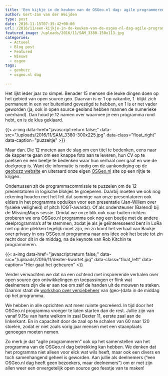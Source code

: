 ```yaml
---
title: 'Een kijkje in de keuken van de OSGeo.nl dag: agile programmeren'
author: Gert-Jan van der Weijden
type: post
date: 2016-11-15T07:35:42+00:00
url: /2016/11/een-kijkje-in-de-keuken-van-de-osgeo-nl-dag-agile-programmeren/
featured_image: /uploads/2016/11/SAM_3380-150x113.jpg
categories:
  - Actueel
  - Blog post
  - Featured
  - Nieuws
  - osgeo
tags:
  - geobuzz
  - osgeo.nl dag

---
```

Het lijkt ieder jaar zo simpel. Benader 15 mensen die leuke dingen doen op het gebied van open source geo. Daarvan is er 1 op vakantie, 1  blijkt zich permanent in een ver buitenland gevestigd te hebben, en 1 is er net vader geworden (ja, ook in open source geoland hebben mannen de numerieke overhand). Dan houd je 12 namen over waarmee je een programma rond hebt, en is de klus geklaard.

<!--
<div id="attachment_1384" style="width: 310px" class="wp-caption alignright">
  <img aria-describedby="caption-attachment-1384" loading="lazy" class="size-medium wp-image-1384" src="/uploads/2016/11/SAM_3380-300x225.jpg" alt="puzzeltje" width="300" height="225" srcset="/uploads/2016/11/SAM_3380-300x225.jpg 300w, /uploads/2016/11/SAM_3380-768x576.jpg 768w, /uploads/2016/11/SAM_3380-1024x768.jpg 1024w, /uploads/2016/11/SAM_3380-200x150.jpg 200w, /uploads/2016/11/SAM_3380-150x113.jpg 150w" sizes="(max-width: 300px) 100vw, 300px" />
  
  <p id="caption-attachment-1384" class="wp-caption-text">
    puzzeltje
  </p>
</div>
-->

{{< a-img data-href="javascript:return false;" data-src="/uploads/2016/11/SAM_3380-300x225.jpg" data-class="float_right" data-caption="puzzeltje" >}}

Maar dan. Die 12 moeten aan de slag om een titel te bedenken, eens naar de kapper te gaan om een knappe foto aan te leveren, hun CV op te poetsen en een beetje te bedenken waar hun verhaal over gaat en wie de doelgroep is. Want die informatie is nodig om de aankondiging op de [geobuzz website][1] en uiteraard onze eigen [OSGeo.nl][2] site op een rijtje te krijgen.

Ondertussen zit de programmacommissie te puzzelen om de 12 presentatoren in logische blokjes te groeperen. Daarbij moeten we ook nog rekening houden met het feit dat sommige van onze presentatoren ook elders in het programma opduiken voor een presentatie (Jan-Willem over fysieke veiligheid) of pitch (OGT-awards). Of als ondersteuner (Barend) bij de MissingMaps sessie. Omdat we onze blik ook naar buiten richten proberen we ons OSGeo.nl programma ook nog een beetje met de andere deelprogramma&#8217;s af te stemmen, zodat je als je geïnteresseerd bent in LoRa niet op drie plekken tegelijk moet zijn, en zo komt het verhaal van Baukje over privacy in ons OSGeo.nl programma naar ons idee ook het beste tot zin recht door dit in de middag, na de keynote van Rob Kitchin te programmeren.

<!--
<div id="attachment_1393" style="width: 310px" class="wp-caption alignleft">
  <img aria-describedby="caption-attachment-1393" loading="lazy" class="size-medium wp-image-1393" src="/uploads/2016/11/dexter-kwartet-300x188.jpg" alt="Hier gaat het gebeuren" width="300" height="188" srcset="/uploads/2016/11/dexter-kwartet-300x188.jpg 300w, /uploads/2016/11/dexter-kwartet-239x150.jpg 239w, /uploads/2016/11/dexter-kwartet-150x94.jpg 150w, /uploads/2016/11/dexter-kwartet.jpg 478w" sizes="(max-width: 300px) 100vw, 300px" />
  
  <p id="caption-attachment-1393" class="wp-caption-text">
    Hier gaat het gebeuren
  </p>
</div>
-->

{{< a-img data-href="javascript:return false;" data-src="/uploads/2016/11/dexter-kwartet.jpg" data-class="float_left" data-caption="Hier gaat het gebeuren" >}}

Verder verwachten we dat na een ochtend met inspirerende verhalen over open source geo ontwikkelingen en toepassingen er flink wat deelnemers zijn die er aan toe om zelf de handen uit de mouwen te steken. Daarom staat de [workshop over versiebeheer][3] van (geo-)data in de middag op het programma.

We hebben in alle opzichten wat meer ruimte gecreëerd. In tijd door het OSGeo.nl programma vroeger te laten starten dan de rest. Jullie zijn van vanaf 9.15u van harte welkom in zaal Dexter 11, eerste zaal aan de linkerkant. En in capaciteit door de zaal op te schalen van 60 naar 120 stoelen, zodat er niet zoals vorig jaar mensen met een staanplaats genoegen moeten nemen.

Zo merk je dat &#8220;agile programmeren&#8221; ook op het samenstellen van het programma van de OSGeo.nl dag betrekking kan hebben. We denken dat het programma niet alleen voor elck wat wils heeft, maar ook een divers en toch samenhangend geheel is geworden. Aan jullie als deelnemers (&#8220;een OSGeo.nl dag heeft geen bezoekers, maar deelnemers&#8221;) om er met zijn allen weer een onvergetelijk open source geo feestje van te maken!

[1]: http://www.geobuzz.nl/programma
[2]: https://osgeo.nl/2016/10/22-november-5e-osgeo-nl-dag-op-een-rij/
[3]: https://osgeo.nl/sprekers-en-samenvattingen-osgeo-nl-dag-2016/#workshop